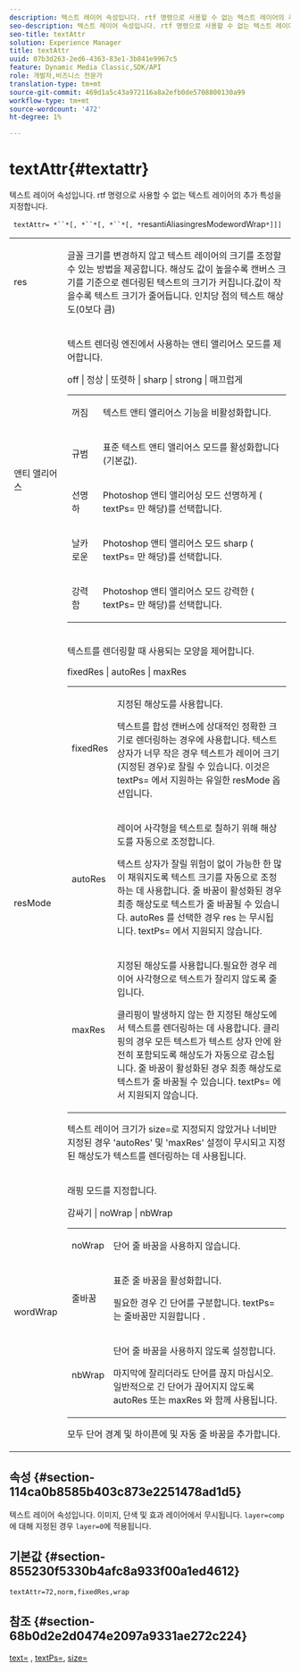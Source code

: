```yaml
---
description: 텍스트 레이어 속성입니다. rtf 명령으로 사용할 수 없는 텍스트 레이어의 추가 특성을 지정합니다.
seo-description: 텍스트 레이어 속성입니다. rtf 명령으로 사용할 수 없는 텍스트 레이어의 추가 특성을 지정합니다.
seo-title: textAttr
solution: Experience Manager
title: textAttr
uuid: 07b3d263-2ed6-4363-83e1-3b841e9967c5
feature: Dynamic Media Classic,SDK/API
role: 개발자,비즈니스 전문가
translation-type: tm+mt
source-git-commit: 469d1a5c43a972116a8a2efb0de5708800130a99
workflow-type: tm+mt
source-wordcount: '472'
ht-degree: 1%

---
```



# textAttr{#textattr}

텍스트 레이어 속성입니다. rtf 명령으로 사용할 수 없는 텍스트 레이어의 추가 특성을 지정합니다.

` textAttr= *``*[, *``*[, *``*[, *`resantiAliasingresModewordWrap`*]]]`

<table id="simpletable_0072BF7DF52B4959A14EDEF60A6EBDEE"> 
 <tr class="strow"> 
  <td class="stentry"> <p> <span class="codeph"> <span class="varname"> res  </span> </span> </p> </td> 
  <td class="stentry"> <p>글꼴 크기를 변경하지 않고 텍스트 레이어의 크기를 조정할 수 있는 방법을 제공합니다. 해상도 값이 높을수록 캔버스 크기를 기준으로 렌더링된 텍스트의 크기가 커집니다.값이 작을수록 텍스트 크기가 줄어듭니다. 인치당 점의 텍스트 해상도(0보다 큼) </p> </td> 
 </tr> 
 <tr class="strow"> 
  <td class="stentry"> <p> <span class="codeph"> <span class="varname"> 앤티 앨리어스  </span> </span> </p> </td> 
  <td class="stentry"> <p>텍스트 렌더링 엔진에서 사용하는 앤티 앨리어스 모드를 제어합니다. </p> <p> <span class="codeph"> off | 정상 | 또렷하 | sharp | strong | 매끄럽게  </span> </p> <p> 
    <table id="simpletable_AE2331118FCA4BC7877233E287CED6A4"> 
     <tr class="strow"> 
      <td class="stentry"> <p> <span class="codeph"> 꺼짐 </span> </p> </td> 
      <td class="stentry"> <p>텍스트 앤티 앨리어스 기능을 비활성화합니다. </p> </td> 
     </tr> 
     <tr class="strow"> 
      <td class="stentry"> <p> <span class="codeph"> 규범  </span> </p> </td> 
      <td class="stentry"> <p>표준 텍스트 앤티 앨리어스 모드를 활성화합니다(기본값). </p> </td> 
     </tr> 
     <tr class="strow"> 
      <td class="stentry"> <p> <span class="codeph"> 선명하  </span> </p> </td> 
      <td class="stentry"> <p>Photoshop 앤티 앨리어싱 모드 <span class="codeph"> 선명하게 </span>( <span class="codeph"> textPs= </span>만 해당)를 선택합니다. </p> </td> 
     </tr> 
     <tr class="strow"> 
      <td class="stentry"> <p> <span class="codeph"> 날카로운  </span> </p> </td> 
      <td class="stentry"> <p>Photoshop 앤티 앨리어스 모드 <span class="codeph"> sharp </span>( <span class="codeph"> textPs= </span>만 해당)를 선택합니다. </p> </td> 
     </tr> 
     <tr class="strow"> 
      <td class="stentry"> <p> <span class="codeph"> 강력함 </span> </p> </td> 
      <td class="stentry"> <p>Photoshop 앤티 앨리어스 모드 <span class="codeph"> 강력한 </span>( <span class="codeph"> textPs= </span>만 해당)를 선택합니다. </p> </td> 
     </tr> 
    </table> </p> </td> 
 </tr> 
 <tr class="strow"> 
  <td class="stentry"> <p> <span class="codeph"> <span class="varname"> resMode </span> </span> </p> </td> 
  <td class="stentry"> <p>텍스트를 렌더링할 때 사용되는 모양을 제어합니다. </p> <p> <span class="codeph"> fixedRes | autoRes | maxRes  </span> </p> <p> 
    <table id="simpletable_2CFC06DB37154C7C92614FDF7A818DB5"> 
     <tr class="strow"> 
      <td class="stentry"> <p> <span class="codeph"> fixedRes  </span> </p> </td> 
      <td class="stentry"> <p>지정된 해상도를 사용합니다. </p> <p>텍스트를 합성 캔버스에 상대적인 정확한 크기로 렌더링하는 경우에 사용합니다. 텍스트 상자가 너무 작은 경우 텍스트가 레이어 크기(지정된 경우)로 잘릴 수 있습니다. 이것은 <span class="codeph"> textPs= </span>에서 지원하는 유일한 <span class="varname"> resMode </span> 옵션입니다. </p> </td> 
     </tr> 
     <tr class="strow"> 
      <td class="stentry"> <p> <span class="codeph"> autoRes  </span> </p> </td> 
      <td class="stentry"> <p>레이어 사각형을 텍스트로 칠하기 위해 해상도를 자동으로 조정합니다. </p> <p>텍스트 상자가 잘릴 위험이 없이 가능한 한 많이 채워지도록 텍스트 크기를 자동으로 조정하는 데 사용합니다. 줄 바꿈이 활성화된 경우 최종 해상도로 텍스트가 줄 바꿈될 수 있습니다. <span class="varname"> autoRes </span> 를 선택한 경우  <span class="codeph"> res </span> 는 무시됩니다. <span class="codeph"> textPs= </span>에서 지원되지 않습니다. </p> </td> 
     </tr> 
     <tr class="strow"> 
      <td class="stentry"> <p> <span class="codeph"> maxRes  </span> </p> </td> 
      <td class="stentry"> <p>지정된 해상도를 사용합니다.필요한 경우 레이어 사각형으로 텍스트가 잘리지 않도록 줄입니다. </p> <p>클리핑이 발생하지 않는 한 지정된 해상도에서 텍스트를 렌더링하는 데 사용합니다. 클리핑의 경우 모든 텍스트가 텍스트 상자 안에 완전히 포함되도록 해상도가 자동으로 감소됩니다. 줄 바꿈이 활성화된 경우 최종 해상도로 텍스트가 줄 바꿈될 수 있습니다. <span class="codeph"> textPs= </span>에서 지원되지 않습니다. </p> </td> 
     </tr> 
    </table> </p> <p>텍스트 레이어 크기가 size=로 지정되지 않았거나 너비만 지정된 경우 'autoRes' 및 'maxRes' 설정이 무시되고 지정된 해상도가 텍스트를 렌더링하는 데 사용됩니다. </p> </td> 
 </tr> 
 <tr class="strow"> 
  <td class="stentry"> <p> <span class="codeph"> <span class="varname"> wordWrap  </span> </span> </p> </td> 
  <td class="stentry"> <p>래핑 모드를 지정합니다. </p> <p> <span class="codeph"> 감싸기 | noWrap | nbWrap  </span> </p> <p> 
    <table id="simpletable_FF2510E029EC41E29BC30D9FC2923EA3"> 
     <tr class="strow"> 
      <td class="stentry"> <p> <span class="codeph"> noWrap  </span> </p> </td> 
      <td class="stentry"> <p>단어 줄 바꿈을 사용하지 않습니다. </p> </td> 
     </tr> 
     <tr class="strow"> 
      <td class="stentry"> <p> <span class="codeph"> 줄바꿈 </span> </p> </td> 
      <td class="stentry"> <p>표준 줄 바꿈을 활성화합니다. </p> <p>필요한 경우 긴 단어를 구분합니다. <span class="codeph"> textPs= </span> 는  <span class="codeph"> 줄바꿈만 지원합니다 </span>. </p> </td> 
     </tr> 
     <tr class="strow"> 
      <td class="stentry"> <p> <span class="codeph"> nbWrap  </span> </p> </td> 
      <td class="stentry"> <p>단어 줄 바꿈을 사용하지 않도록 설정합니다. </p> <p>마지막에 잘리더라도 단어를 끊지 마십시오. 일반적으로 긴 단어가 끊어지지 않도록 <span class="codeph"> autoRes </span> 또는 <span class="codeph"> maxRes </span>와 함께 사용됩니다. </p> </td> 
     </tr> 
    </table> </p> <p><span class="codeph"> 모두 단어 경계 및 하이픈에 </span> 및 <span class="codeph"> 자동 줄 바꿈을 추가합니다.</span> </p> </td> 
 </tr> 
</table>

## 속성 {#section-114ca0b8585b403c873e2251478ad1d5}

텍스트 레이어 속성입니다. 이미지, 단색 및 효과 레이어에서 무시됩니다. `layer=comp`에 대해 지정된 경우 `layer=0`에 적용됩니다.

## 기본값 {#section-855230f5330b4afc8a933f00a1ed4612}

`textAttr=72,norm,fixedRes,wrap`

## 참조 {#section-68b0d2e2d0474e2097a9331ae272c224}

[text=](../../../../../is-api/http-ref/image-serving-api-ref/c-http-protocol-reference/c-command-reference/r-text.md#reference-84634052e48548539a1ef63cbe41f22f) ,  [textPs=](../../../../../is-api/http-ref/image-serving-api-ref/c-http-protocol-reference/c-command-reference/r-textps.md#reference-4209a2a6169f44278da2647cfb0cd767),  [size=](../../../../../is-api/http-ref/image-serving-api-ref/c-http-protocol-reference/c-data-types/r-size.md#reference-04d383f32c7b4003bed9978cb854747b)
